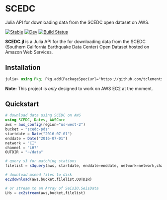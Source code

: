 # SCEDC

Julia API for downloading data from the SCEDC open dataset on AWS.

[![Stable](https://img.shields.io/badge/docs-stable-blue.svg)](https://tclements.github.io/SCEDC.jl/stable)
[![Dev](https://img.shields.io/badge/docs-dev-blue.svg)](https://tclements.github.io/SCEDC.jl/dev)
[![Build Status](https://travis-ci.com/tclements/SCEDC.jl.svg?branch=master)](https://travis-ci.com/tclements/SCEDC.jl)

**SCEDC.jl** is a Julia API for the for downloading data from the SCEDC (Southern
California Earthquake Data Center) Open Dataset hosted on Amazon Web Services.

## Installation

```julia
julia> using Pkg; Pkg.add(PackageSpec(url="https://github.com/tclements/SCEDC.jl", rev="master"))
```

**Note:** This project is *only* designed to work on AWS EC2 at the moment.

## Quickstart

```julia
# download data using SCEDC on AWS
using SCEDC, Dates, AWSCore
aws = aws_config(region="us-west-2")
bucket = "scedc-pds"
startdate = Date("2016-07-01")
enddate = Date("2016-07-01")
network = "CI"
channel = "LH?"
OUTDIR = "~/data"

# query s3 for matching stations
filelist = s3query(aws, startdate, enddate=enddate, network=network,channel=channel)

# download mseed files to disk 
ec2download(aws,bucket,filelist,OUTDIR)

# or stream to an Array of SeisIO.SeisData 
LHs = ec2stream(aws,bucket,filelist)
```
